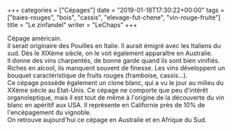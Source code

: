 +++
categories = ["Cépages"]
date = "2019-01-18T17:30:22+00:00"
tags = ["baies-rouges", "bois", "cassis", "elevage-fut-chene", "vin-rouge-fruite"] 
title = "Le zinfandel"
writer = "LeChaps"
+++

Cépage américain.  
Il serait originaire des Pouilles en Italie. Il aurait émigré avec les Italiens du sud. Dès le XIXème siècle, on le voit également apparaître en Australie.  
Il donne des vins charpentés, de bonne garde quand ils sont bien vinifiés. Riches en alcool, ils manquent souvent de finesse. Les vins développent un bouquet caractéristique de fruits rouges (framboise, cassis...).  
Ce cépage possède également un clone blanc, qui a vu le jour au milieu du XXème siècle au Etat-Unis. Ce cépage ne comporte que peu d'intérêt organoleptique, mais il est tout de même à l'origine de la découverte du vin blanc en apéritif aux USA. Il représente en Californie près de 10% de l'encépagement du vignoble.  
On retrouve aujourd'hui ce cépage en Australie et en Afrique du Sud.